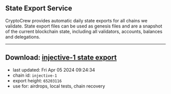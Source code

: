 ## State Export Service
CryptoCrew provides automatic daily state exports for all chains we validate. State export files can be used as genesis files and are a snapshot of the current blockchain state, including all validators, accounts, balances and delegations.

---
**Download: [injective-1 state export](https://dl-eu2.ccvalidators.com/SERVICE/injective/injective-1_export_65203116.json)**
---

- last updated: Fri Apr 05 2024 09:24:34
- chain id: `injective-1`
- export height: `65203116`
- use for: airdrops, local tests, chain recovery
